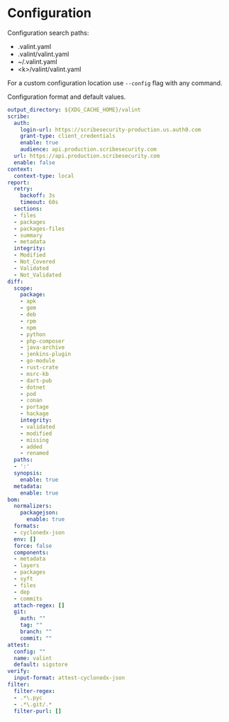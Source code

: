 # Configuration 

Configuration search paths:

- .valint.yaml
- .valint/valint.yaml
- ~/.valint.yaml
- \<k\>/valint/valint.yaml

For a custom configuration location use `--config` flag with any command.

Configuration format and default values.

```yaml
output_directory: ${XDG_CACHE_HOME}/valint
scribe:
  auth:
    login-url: https://scribesecurity-production.us.auth0.com
    grant-type: client_credentials
    enable: true
    audience: api.production.scribesecurity.com
  url: https://api.production.scribesecurity.com
  enable: false
context:
  context-type: local
report:
  retry:
    backoff: 3s
    timeout: 60s
  sections:
  - files
  - packages
  - packages-files
  - summary
  - metadata
  integrity:
  - Modified
  - Not_Covered
  - Validated
  - Not_Validated
diff:
  scope:
    package:
    - apk
    - gem
    - deb
    - rpm
    - npm
    - python
    - php-composer
    - java-archive
    - jenkins-plugin
    - go-module
    - rust-crate
    - msrc-kb
    - dart-pub
    - dotnet
    - pod
    - conan
    - portage
    - hackage
    integrity:
    - validated
    - modified
    - missing
    - added
    - renamed
  paths:
  - ':'
  synopsis:
    enable: true
  metadata:
    enable: true
bom:
  normalizers:
    packagejson:
      enable: true
  formats:
  - cyclonedx-json
  env: []
  force: false
  components:
  - metadata
  - layers
  - packages
  - syft
  - files
  - dep
  - commits
  attach-regex: []
  git:
    auth: ""
    tag: ""
    branch: ""
    commit: ""
attest:
  config: ""
  name: valint
  default: sigstore
verify:
  input-format: attest-cyclonedx-json
filter:
  filter-regex:
  - .*\.pyc
  - .*\.git/.*
  filter-purl: []
```
